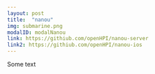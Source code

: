 ```yaml
---
layout: post
title:  "nanou"
img: submarine.png
modalID: modalNanou
link: https://githiub.com/openHPI/nanou-server
link2: https://githiub.com/openHPI/nanou-ios
---
```


Some text
